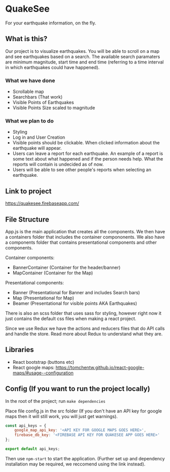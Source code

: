# QuakeSee
For your earthquake information, on the fly.

## What is this?
Our project is to visualize earthquakes. You will be able to scroll on a map and see earthquakes based on a search. The available search paramaters are minimum magnitude, start time and end time (referring to a time interval in which earthquakes could have happened).

### What we have done
- Scrollable map
- Searchbars (That work)
- Visible Points of Earthquakes
- Visible Points Size scaled to magnitude

### What we plan to do
- Styling
- Log in and User Creation
- Visible points should be clickable. When clicked information about the earthquake will appear.
- Users can leave a report for each earthquake. An example of a report is some text about what happened and if the person needs help. What the reports will contain is undecided as of now.
- Users will be able to see other people's reports when selecting an earthquake.

## Link to project

https://quakesee.firebaseapp.com/
  
## File Structure

App.js is the main application that creates all the components. We then have a containers folder that includes the container compononents. We also have a components folder that contains presentational components and other components.

Container components:
- BannerContainer (Container for the header/banner)
- MapContainer (Container for the Map)

Presentational components:
- Banner (Presentational for Banner and includes Search bars)
- Map (Presentational for Map)
- Beamer (Presentational for visible points AKA Earthquakes)

There is also an scss folder that uses sass for styling, however right now it just contains the default css files when making a react project. 

Since we use Redux we have the actions and reducers files that do API calls and handle the store. Read more about Redux to understand what they are.

## Libraries

- React bootstrap (buttons etc)
- React google maps: https://tomchentw.github.io/react-google-maps/#usage--configuration

## Config (If you want to run the project locally)
In the root of the project; run `make dependencies`

Place file config.js in the src folder (If you don't have an API key for google maps then it will still work, you will just get warnings).

```js
const api_keys = {
    google_map_api_key: '<API KEY FOR GOOGLE MAPS GOES HERE>',
    firebase_db_key: '<FIREBASE API KEY FOR QUAKESEE APP GOES HERE>'
};

export default api_keys;
```
Then use `npm-start` to start the application. (Further set up and dependency installation may be required, we reccomend using the link instead).
